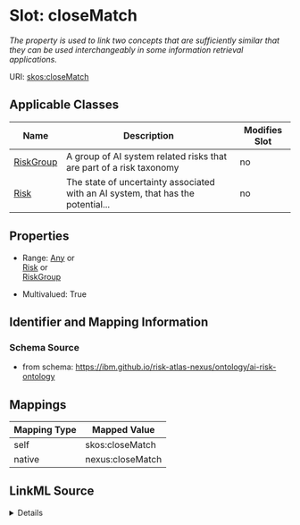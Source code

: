 

# Slot: closeMatch


_The property is used to link two concepts that are sufficiently similar that they can be used interchangeably in some information retrieval applications._





URI: [skos:closeMatch](http://www.w3.org/2004/02/skos/core/closeMatch)



<!-- no inheritance hierarchy -->





## Applicable Classes

| Name | Description | Modifies Slot |
| --- | --- | --- |
| [RiskGroup](RiskGroup.md) | A group of AI system related risks that are part of a risk taxonomy |  no  |
| [Risk](Risk.md) | The state of uncertainty associated with an AI system, that has the potential... |  no  |







## Properties

* Range: [Any](Any.md)&nbsp;or&nbsp;<br />[Risk](Risk.md)&nbsp;or&nbsp;<br />[RiskGroup](RiskGroup.md)

* Multivalued: True





## Identifier and Mapping Information







### Schema Source


* from schema: https://ibm.github.io/risk-atlas-nexus/ontology/ai-risk-ontology




## Mappings

| Mapping Type | Mapped Value |
| ---  | ---  |
| self | skos:closeMatch |
| native | nexus:closeMatch |




## LinkML Source

<details>
```yaml
name: closeMatch
description: The property is used to link two concepts that are sufficiently similar
  that they can be used interchangeably in some information retrieval applications.
from_schema: https://ibm.github.io/risk-atlas-nexus/ontology/ai-risk-ontology
rank: 1000
slot_uri: skos:closeMatch
alias: closeMatch
domain_of:
- RiskGroup
- Risk
range: Any
multivalued: true
inlined: false
any_of:
- range: Risk
- range: RiskGroup

```
</details>